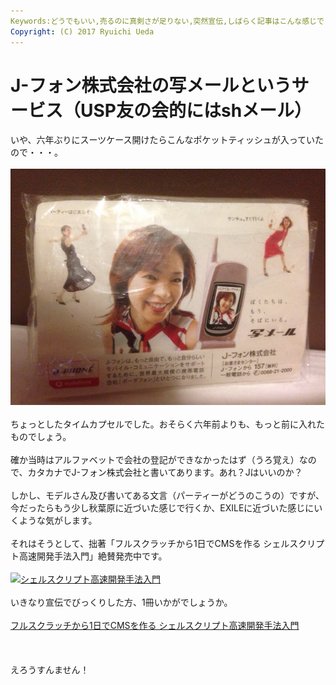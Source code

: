 ```yaml
---
Keywords:どうでもいい,売るのに真剣さが足りない,突然宣伝,しばらく記事はこんな感じで,シェルスクリプト高速開発手法
Copyright: (C) 2017 Ryuichi Ueda
---
```


# J-フォン株式会社の写メールというサービス（USP友の会的にはshメール）
いや、六年ぶりにスーツケース開けたらこんなポケットティッシュが入っていたので・・・。<br />
<br />
<a href="20140727-174741-64061488.jpg"><img src="20140727-174741-64061488.jpg" alt="20140727-174741-64061488.jpg" class="alignnone size-full" /></a><br />
<br />
ちょっとしたタイムカプセルでした。おそらく六年前よりも、もっと前に入れたものでしょう。<br />
<br />
確か当時はアルファベットで会社の登記ができなかったはず（うろ覚え）なので、カタカナでJ-フォン株式会社と書いてあります。あれ？Jはいいのか？<br />
<br />
しかし、モデルさん及び書いてある文言（パーティーがどうのこうの）ですが、今だったらもう少し秋葉原に近づいた感じで行くか、EXILEに近づいた感じにいくような気がします。<br />
<br />
それはそうとして、拙著「フルスクラッチから1日でCMSを作る シェルスクリプト高速開発手法入門」絶賛発売中です。<br />
<br />
<a href="シェルスクリプト_カバー最終.jpg"><img src="シェルスクリプト_カバー最終-232x300.jpg" alt="シェルスクリプト高速開発手法入門" width="232" height="300" class="aligncenter size-medium wp-image-3476" /></a><br />
<br />
いきなり宣伝でびっくりした方、1冊いかがでしょうか。<br />
<br />
<a href="http://www.amazon.co.jp/gp/product/4048660683/ref=as_li_ss_tl?ie=UTF8&camp=247&creative=7399&creativeASIN=4048660683&linkCode=as2&tag=ryuichiueda-22">フルスクラッチから1日でCMSを作る シェルスクリプト高速開発手法入門</a><img src="http://ir-jp.amazon-adsystem.com/e/ir?t=ryuichiueda-22&l=as2&o=9&a=4048660683" width="1" height="1" border="0" alt="" style="border:none !important; margin:0px !important;" /><br />
<br />
<br />
<br />
えろうすんません！

